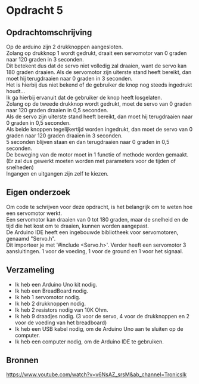 # Opdracht 5
## Opdrachtomschrijving
Op de arduino zijn 2 drukknoppen aangesloten.  
Zolang op drukknop 1 wordt gedrukt, draait een servomotor van 0 graden naar 120 graden in 3 seconden.  
Dit betekent dus dat de servo niet volledig zal draaien, want de servo kan 180 graden draaien.
Als de servomotor zijn uiterste stand heeft bereikt, dan moet hij terugdraaien naar 0 graden in 3 seconden.  
Het is hierbij dus niet bekend of de gebruiker de knop nog steeds ingedrukt houdt...  
Ik ga hierbij ervanuit dat de gebruiker de knop heeft losgelaten.  
Zolang op de tweede drukknop wordt gedrukt, moet de servo van 0 graden naar 120 graden draaien in 0,5 seconden.  
Als de servo zijn uiterste stand heeft bereikt, dan moet hij terugdraaien naar 0 graden in 0,5 seconden.  
Als beide knoppen tegelijkertijd worden ingedrukt, dan moet de servo van 0 graden naar 120 graden draaien in 3 seconden.  
5 seconden blijven staan en dan terugdraaien naar 0 graden in 0,5 seconden.  
De beweging van de motor moet in 1 functie of methode worden gemaakt.  
(Er zal dus gewerkt moeten worden met parameters voor de tijden of snelheden)  
Ingangen en uitgangen zijn zelf te kiezen.

## Eigen onderzoek
Om code te schrijven voor deze opdracht, is het belangrijk om te weten hoe een servomotor werkt.  
Een servomotor kan draaien van 0 tot 180 graden, maar de snelheid en de tijd die het kost om te draaien, kunnen worden aangepast.  
De Arduino IDE heeft een ingebouwde bibliotheek voor servomotoren, genaamd "Servo.h".  
Dit importeer je met '#include <Servo.h>'.
Verder heeft een servomotor 3 aansluitingen. 1 voor de voeding, 1 voor de ground en 1 voor het signaal.

## Verzameling
- Ik heb een Arduino Uno kit nodig.
- Ik heb een BreadBoard nodig.
- Ik heb 1 servomotor nodig.
- Ik heb 2 drukknoppen nodig.
- Ik heb 2 resistors nodig van 10K Ohm.
- Ik heb 9 draadjes nodig. (3 voor de servo, 4 voor de drukknoppen en 2 voor de voeding van het breadboard)
- Ik heb een USB kabel nodig, om de Arduino Uno aan te sluiten op de computer.
- Ik heb een computer nodig, om de Arduino IDE te gebruiken.

## Bronnen
https://www.youtube.com/watch?v=v6NsAZ_srsM&ab_channel=Tronicslk